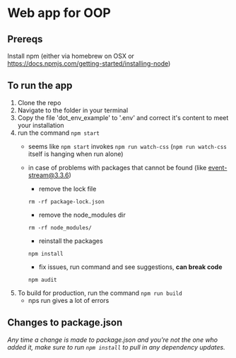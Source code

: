 # Web app for OOP


## Prereqs

Install npm (either via homebrew on OSX or https://docs.npmjs.com/getting-started/installing-node)

## To run the app

1. Clone the repo
2. Navigate to the folder in your terminal
3. Copy the file 'dot_env_example' to '.env' and correct it's content to meet your installation
4. run the command `npm start`
    - seems like `npm start` invokes `npm run watch-css` (`npm run watch-css` itself is hanging when run alone)
    - in case of problems with packages that cannot be found (like [event-stream@3.3.6](https://stackoverflow.com/questions/53578201/npm-err-404-not-found-event-stream3-3-6))
         - remove the lock file 
         
         ```rm -rf package-lock.json ```
         - remove the node_modules dir 
         
         ```rm -rf node_modules/```
         - reinstall the packages 
         
         ```npm install```
         
         - fix issues, run command and see suggestions, **can break code**
         
         ```npm audit```
5. To build for production, run the command `npm run build`
    - nps run gives a lot of errors


## Changes to package.json

*Any time a change is made to package.json and you're not the one who added it, make sure to run `npm install` to pull in any dependency updates.*
